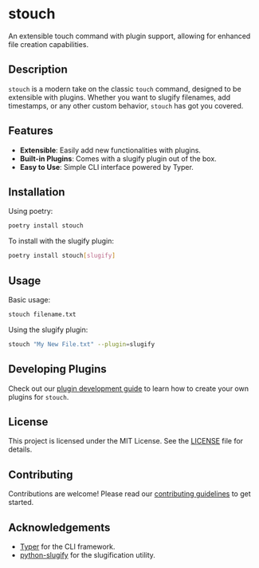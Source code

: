 # stouch

An extensible touch command with plugin support, allowing for enhanced file creation capabilities.

## Description

`stouch` is a modern take on the classic `touch` command, designed to be extensible with plugins. Whether you want to slugify filenames, add timestamps, or any other custom behavior, `stouch` has got you covered.

## Features

- **Extensible**: Easily add new functionalities with plugins.
- **Built-in Plugins**: Comes with a slugify plugin out of the box.
- **Easy to Use**: Simple CLI interface powered by Typer.

## Installation

Using poetry:

```bash
poetry install stouch
```

To install with the slugify plugin:

```bash
poetry install stouch[slugify]
```

## Usage

Basic usage:

```bash
stouch filename.txt
```

Using the slugify plugin:

```bash
stouch "My New File.txt" --plugin=slugify
```

## Developing Plugins

Check out our [plugin development guide](LINK_TO_PLUGIN_GUIDE) to learn how to create your own plugins for `stouch`.

## License

This project is licensed under the MIT License. See the [LICENSE](LICENSE) file for details.

## Contributing

Contributions are welcome! Please read our [contributing guidelines](LINK_TO_CONTRIBUTING_GUIDE) to get started.

## Acknowledgements

- [Typer](https://typer.tiangolo.com/) for the CLI framework.
- [python-slugify](https://pypi.org/project/python-slugify/) for the slugification utility.
```
